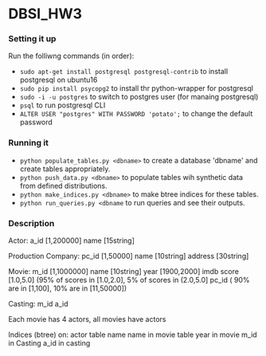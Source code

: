 # DBSI_HW3


### Setting it up
Run the folliwng commands (in order):

* `sudo apt-get install postgresql postgresql-contrib` to install postgresql on ubuntu16
* `sudo pip install psycopg2` to install thr python-wrapper for postgresql
* `sudo -i -u postgres` to switch to postgres user (for manaing postgresql)
* `psql` to run postgresql CLI
* `ALTER USER "postgres" WITH PASSWORD 'potato';` to change the default password 



### Running it

* `python populate_tables.py <dbname>` to create a database 'dbname' and create tables appropriately.
* `python push_data.py <dbname>` to populate tables wih synthetic data from defined distributions.
* `python make_indices.py <dbname>` to make btree indices for these tables.
* `python run_queries.py <dbname` to run queries and see their outputs.


### Description


Actor:
	a_id [1,200000]
	name [15string]	

Production Company:
	pc_id [1,50000]
	name [10string]
	address [30string]

Movie:
	m_id [1,1000000]
	name [10string]
	year [1900,2000]
	imdb score [1.0,5.0] (95% of scores in [1.0,2.0], 5% of scores in (2.0,5.0]
	pc_id ( 90% are in [1,100], 10% are in [11,50000])

Casting:
	m_id
	a_id

Each movie has 4 actors, all movies have actors

Indices (btree) on:
	actor table name
	name in movie table
	year in movie
	m_id in Casting
	a_id in casting

